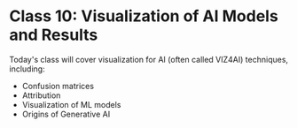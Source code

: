# Class 10: Visualization of AI Models and Results

Today's class will cover visualization for AI (often called VIZ4AI) techniques, including:

* Confusion matrices
* Attribution
* Visualization of ML models
* Origins of Generative AI